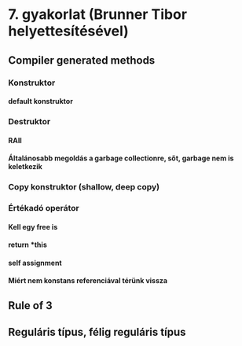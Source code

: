 # 7. gyakorlat (Brunner Tibor helyettesítésével)

## Compiler generated methods
### Konstruktor
#### default konstruktor

### Destruktor
#### RAII
#### Általánosabb megoldás a garbage collectionre, sőt, garbage nem is keletkezik

### Copy konstruktor (shallow, deep copy)
### Értékadó operátor
#### Kell egy free is
#### return *this
#### self assignment
#### Miért nem konstans referenciával térünk vissza

## Rule of 3
## Reguláris típus, félig reguláris típus
